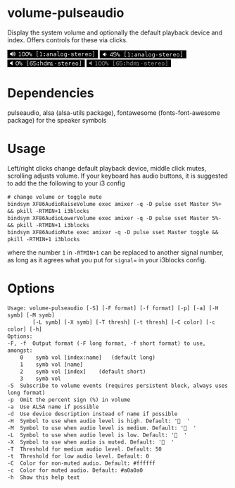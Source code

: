 # volume-pulseaudio

Display the system volume and
optionally the default playback device and index.
Offers controls for these via clicks.

![](volume-pulseaudio-high.png)
![](volume-pulseaudio-med.png)
![](volume-pulseaudio-low.png)
![](volume-pulseaudio-mute.png)

# Dependencies

pulseaudio, alsa (alsa-utils package), fontawesome (fonts-font-awesome package) for the speaker symbols

# Usage

Left/right clicks change default playback device, middle click mutes, scrolling
adjusts volume. If your keyboard has audio buttons, it is suggested to add the
the following to your i3 config

```
# change volume or toggle mute
bindsym XF86AudioRaiseVolume exec amixer -q -D pulse sset Master 5%+ && pkill -RTMIN+1 i3blocks 
bindsym XF86AudioLowerVolume exec amixer -q -D pulse sset Master 5%- && pkill -RTMIN+1 i3blocks
bindsym XF86AudioMute exec amixer -q -D pulse sset Master toggle && pkill -RTMIN+1 i3blocks
```

where the number `1` in `-RTMIN+1` can be replaced to another signal number,
as long as it agrees what you put for `signal=` in your i3blocks config.

# Options

```
Usage: volume-pulseaudio [-S] [-F format] [-f format] [-p] [-a] [-H symb] [-M symb]
        [-L symb] [-X symb] [-T thresh] [-t thresh] [-C color] [-c color] [-h]
Options:
-F, -f	Output format (-F long format, -f short format) to use, amongst:
	0	 symb vol [index:name]	 (default long)
	1	 symb vol [name]
	2	 symb vol [index]	 (default short)
	3	 symb vol
-S  Subscribe to volume events (requires persistent block, always uses long format)
-p	Omit the percent sign (%) in volume
-a	Use ALSA name if possible
-d	Use device description instead of name if possible
-H	Symbol to use when audio level is high. Default: '  '
-M	Symbol to use when audio level is medium. Default: '  '
-L	Symbol to use when audio level is low. Default: '  '
-X	Symbol to use when audio is muted. Default: '  '
-T	Threshold for medium audio level. Default: 50
-t	Threshold for low audio level. Default: 0
-C	Color for non-muted audio. Default: #ffffff
-c	Color for muted audio. Default: #a0a0a0
-h	Show this help text
```
